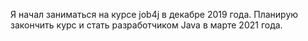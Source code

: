 Я начал заниматься на курсе job4j в декабре 2019 года. Планирую закончить курс и стать разработчиком Java в марте 2021 года.